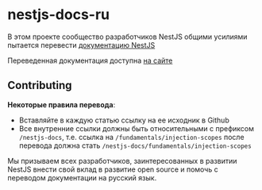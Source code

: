 # nestjs-docs-ru

В этом проекте сообщество разработчиков NestJS общими усилиями пытается перевести [документацию NestJS](https://docs.nestjs.com)

Переведенная документация доступна [на сайте](https://sneakbug8.com/nestjs-docs)

## Contributing

**Некоторые правила перевода**:
- Вставляйте в каждую статью ссылку на ее исходник в Github
- Все внутренние ссылки должны быть относительными с префиксом `/nestjs-docs`, т.е. ссылка на `/fundamentals/injection-scopes` после перевода должна стать `/nestjs-docs/fundamentals/injection-scopes`

Мы призываем всех разработчиков, заинтересованных в развитии NestJS внести свой вклад в развитие open source и помочь с переводом документации на русский язык.

